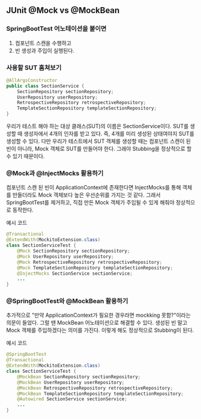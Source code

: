 ## JUnit @Mock vs @MockBean

### SpringBootTest 어노테이션을 붙이면

1. 컴포넌트 스캔을 수행하고
2. 빈 생성과 주입이 실행된다.

### 사용할 SUT 훔쳐보기

```Java
@AllArgsConstructor
public class SectionService {
    SectionRepository sectionRepository;
    UserRepository userRepository;
    RetrospectiveRepository retrospectiveRepository;
    TemplateSectionRepository templateSectionRepository;
}
```

우리가 테스트 해야 하는 대상 클래스(SUT)의 이름은 SectionService이다.
SUT를 생성할 때 생성자에서 4개의 인자를 받고 있다. 즉, 4개를 미리 생성된 상태여야지 SUT를 생성할 수 있다. 
다만 우리가 테스트에서 SUT 객체를 생성할 때는 컴포넌트 스캔이 된 빈이 아니라, Mock 객체로 SUT를 만들어야 한다.
그래야 Stubbing을 정상적으로 할 수 있기 때문이다.

### @Mock과 @InjectMocks 활용하기

컴포넌트 스캔 된 빈이 ApplicationContext에 존재한다면 InjectMocks를 통해 객체를 만들더라도 Mock 객체보다 높은 우선순위를 가지는 것 같다. 
그래서 SpringBootTest를 제거하고, 직접 만든 Mock 객체가 주입될 수 있게 해줘야 정상적으로 동작한다.

예시 코드
```java
@Transactional
@ExtendWith(MockitoExtension.class)
class SectionServiceTest {
    @Mock SectionRepository sectionRepository;
    @Mock UserRepository userRepository;
    @Mock RetrospectiveRepository retrospectiveRepository;
    @Mock TemplateSectionRepository templateSectionRepository;
    @InjectMocks SectionService sectionService;
    ...
}
```

### @SpringBootTest와 @MockBean 활용하기

추가적으로 "만약 ApplicationContext가 필요한 경우라면 mockking 못함?"이라는 의문이 들었다.
그럴 땐 MockBean 어노테이션으로 해결할 수 있다. 
생성된 빈 말고 Mock 객체를 주입하겠다는 의미를 가진다.
이렇게 해도 정상적으로 Stubbing이 된다.

예시 코드
```java
@SpringBootTest
@Transactional
@ExtendWith(MockitoExtension.class)
class SectionServiceTest {
    @MockBean SectionRepository sectionRepository;
    @MockBean UserRepository userRepository;
    @MockBean RetrospectiveRepository retrospectiveRepository;
    @MockBean TemplateSectionRepository templateSectionRepository;
    @Autowired SectionService sectionService;
    ...
}
```

